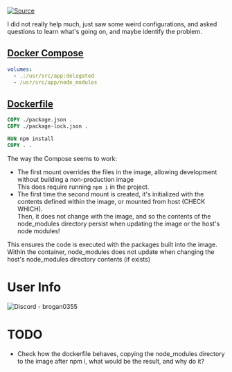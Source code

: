 [![Source](https://img.shields.io/badge/source-5865F2?style=for-the-badge&logo=discord&logoColor=white)](https://discord.com/channels/460871933748183040/1244394543709950043/1244394543709950043)

I did not really help much, just saw some weird configurations, and asked questions to learn what's going on, and maybe identify the problem.

## [Docker Compose](./compose.yml)
```yml
volumes:
  - .:/usr/src/app:delegated
  - /usr/src/app/node_modules
```

## [Dockerfile](./dockerfile)
```dockerfile
COPY ./package.json .
COPY ./package-lock.json .

RUN npm install
COPY . .
```

The way the Compose seems to work:
- The first mount overrides the files in the image, allowing development without building a non-production image<br>
  This does require running `npm i` in the project.
- The first time the second mount is created, it's initialized with the contents defined within the image, or mounted from host (CHECK WHICH).<br>
  Then, it does not change with the image, and so the contents of the node_modules directory persist when updating the image or the host's node modules!

This ensures the code is executed with the packages built into the image. Within the container, node_modules does not update when changing the host's node_modules directory contents (if exists)

# User Info
![Discord - brogan0355](https://img.shields.io/badge/brogan0355-5865F2?style=for-the-badge&logo=discord&logoColor=white)


# TODO
- Check how the dockerfile behaves, copying the node_modules directory to the image after npm i, what would be the result, and why do it?
